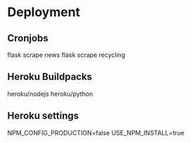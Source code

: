 # Deployment

## Cronjobs

flask scrape news
flask scrape recycling

## Heroku Buildpacks

heroku/nodejs
heroku/python

## Heroku settings

NPM_CONFIG_PRODUCTION=false
USE_NPM_INSTALL=true
